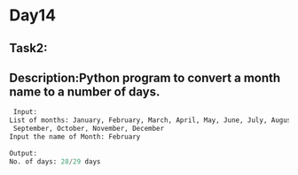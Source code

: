 # Day14
## Task2:
## Description:Python program to convert a month name to a number of days.
```python
 Input:
List of months: January, February, March, April, May, June, July, August,
 September, October, November, December                           
Input the name of Month: February
                                       
Output:
No. of days: 28/29 days
